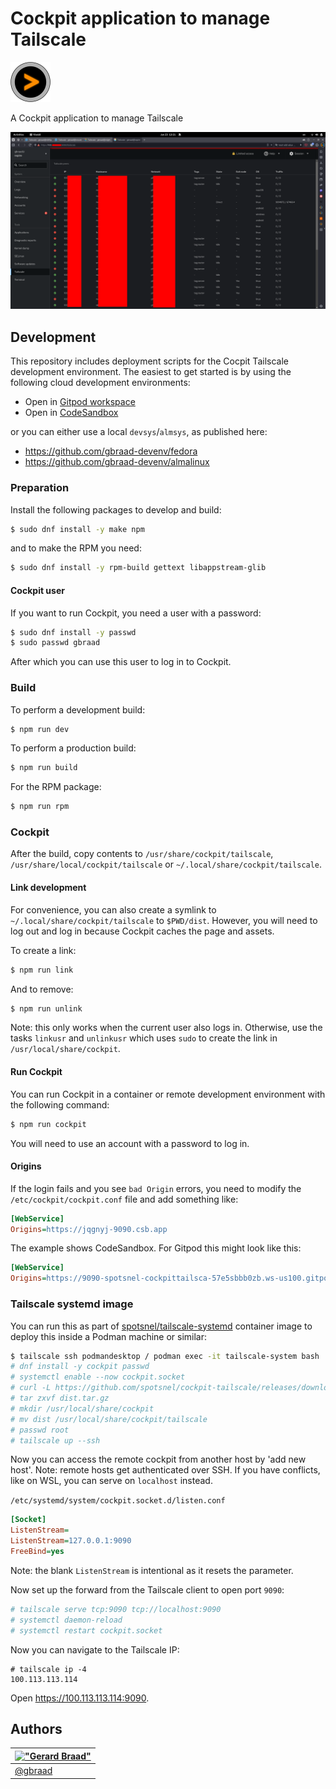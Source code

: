 Cockpit application to manage Tailscale
=======================================

!["Prompt"](https://raw.githubusercontent.com/gbraad/assets/gh-pages/icons/prompt-icon-64.png)


A Cockpit application to manage Tailscale 

![Screenshot](./docs/screenshot.png)



Development
-----------

This repository includes deployment scripts for the Cocpit Tailscale development environment.
The easiest to get started is by using the following cloud development environments:

  * Open in [Gitpod workspace](https://gitpod.io/#https://github.com/spotsnel/cockpit-tailscale)
  * Open in [CodeSandbox](https://codesandbox.io/p/github/spotsnel/cockpit-tailscale)

or you can either use a local `devsys`/`almsys`, as published here:

  * https://github.com/gbraad-devenv/fedora
  * https://github.com/gbraad-devenv/almalinux



### Preparation

Install the following packages to develop and build:

```bash
$ sudo dnf install -y make npm
```

and to make the RPM you need:

```bash
$ sudo dnf install -y rpm-build gettext libappstream-glib
```


#### Cockpit user

If you want to run Cockpit, you need a user with a password:

```bash
$ sudo dnf install -y passwd
$ sudo passwd gbraad
```

After which you can use this user to log in to Cockpit.


### Build

To perform a development build:
```bash
$ npm run dev
````

To perform a production build:
```bash
$ npm run build
```

For the RPM package:
```bash
$ npm run rpm
```


### Cockpit

After the build, copy contents to `/usr/share/cockpit/tailscale`, `/usr/share/local/cockpit/tailscale` or `~/.local/share/cockpit/tailscale`.

#### Link development

For convenience, you can also create a symlink to `~/.local/share/cockpit/tailscale` to `$PWD/dist`. However, you will need to log out and log in because Cockpit caches the page and assets.

To create a link:

```bash
$ npm run link
```

And to remove:

```bash
$ npm run unlink
```

Note: this only works when the current user also logs in. Otherwise, use the tasks
`linkusr` and `unlinkusr` which uses `sudo` to create the link in `/usr/local/share/cockpit`.


#### Run Cockpit

You can run Cockpit in a container or remote development environment with the following command:

```bash
$ npm run cockpit
```

You will need to use an account with a password to log in.


#### Origins

If the login fails and you see `bad Origin` errors, you need to modify the `/etc/cockpit/cockpit.conf` file and add something like:

```ini
[WebService]
Origins=https://jqgnyj-9090.csb.app
```

The example shows CodeSandbox. For Gitpod this might look like this:
```ini
[WebService]
Origins=https://9090-spotsnel-cockpittailsca-57e5sbbb0zb.ws-us100.gitpod.io
```


### Tailscale systemd image
You can run this as part of [spotsnel/tailscale-systemd](https://github.com/spotsnel/tailscale-systemd) container image to deploy this inside a Podman machine or similar:
```bash
$ tailscale ssh podmandesktop / podman exec -it tailscale-system bash
# dnf install -y cockpit passwd
# systemctl enable --now cockpit.socket
# curl -L https://github.com/spotsnel/cockpit-tailscale/releases/download/v0.0.1/cockpit-tailscale-v0.0.1.tar.gz -o dist.tar.gz
# tar zxvf dist.tar.gz 
# mkdir /usr/local/share/cockpit
# mv dist /usr/local/share/cockpit/tailscale
# passwd root
# tailscale up --ssh
```

Now you can access the remote cockpit from another host by 'add new host'.
Note: remote hosts get authenticated over SSH. If you have conflicts, like on WSL, you can serve on `localhost` instead.

`/etc/systemd/system/cockpit.socket.d/listen.conf`
```ini
[Socket]
ListenStream=
ListenStream=127.0.0.1:9090
FreeBind=yes
```

Note: the blank `ListenStream` is intentional as it resets the parameter.

Now set up the forward from the Tailscale client to open port `9090`:

```bash
# tailscale serve tcp:9090 tcp://localhost:9090
# systemctl daemon-reload
# systemctl restart cockpit.socket
```

Now you can navigate to the Tailscale IP:
```
# tailscale ip -4
100.113.113.114
```

Open https://100.113.113.114:9090.


Authors
-------

| [!["Gerard Braad"](http://gravatar.com/avatar/e466994eea3c2a1672564e45aca844d0.png?s=60)](http://gbraad.nl "Gerard Braad <me@gbraad.nl>") |
|---|
| [@gbraad](https://gbraad.nl/social)  |
